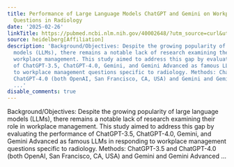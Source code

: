 ```yaml
---
title: Performance of Large Language Models ChatGPT and Gemini on Workplace Management
  Questions in Radiology
date: '2025-02-26'
linkTitle: https://pubmed.ncbi.nlm.nih.gov/40002648/?utm_source=curl&utm_medium=rss&utm_campaign=pubmed-2&utm_content=1FakS-2QOkCT8HsMOQP1bCRQ4YzyumYOmxmF0moLsQ3dFB1E9V&fc=20220326224207&ff=20250226171103&v=2.18.0.post9+e462414
source: heidelberg[Affiliation]
description: 'Background/Objectives: Despite the growing popularity of large language
  models (LLMs), there remains a notable lack of research examining their role in
  workplace management. This study aimed to address this gap by evaluating the performance
  of ChatGPT-3.5, ChatGPT-4.0, Gemini, and Gemini Advanced as famous LLMs in responding
  to workplace management questions specific to radiology. Methods: ChatGPT-3.5 and
  ChatGPT-4.0 (both OpenAI, San Francisco, CA, USA) and Gemini and Gemini Advanced
  ...'
disable_comments: true
---
```

Background/Objectives: Despite the growing popularity of large language models (LLMs), there remains a notable lack of research examining their role in workplace management. This study aimed to address this gap by evaluating the performance of ChatGPT-3.5, ChatGPT-4.0, Gemini, and Gemini Advanced as famous LLMs in responding to workplace management questions specific to radiology. Methods: ChatGPT-3.5 and ChatGPT-4.0 (both OpenAI, San Francisco, CA, USA) and Gemini and Gemini Advanced ...